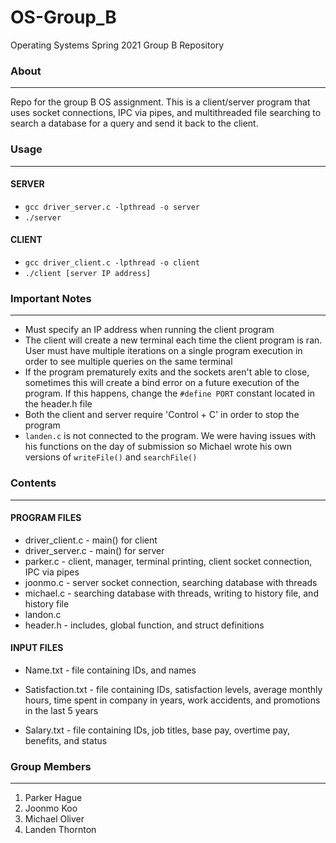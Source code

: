 # OS-Group_B
Operating Systems Spring 2021 Group B Repository


### About
-----
Repo for the group B OS assignment. This is a client/server program that uses socket connections, IPC via pipes, and multithreaded file searching to search a database for a query
and send it back to the client.


### Usage
-------------
#### SERVER

* `gcc driver_server.c -lpthread -o server`
* `./server`

#### CLIENT
* `gcc driver_client.c -lpthread -o client`
* `./client [server IP address]`


### Important Notes
-------------
* Must specify an IP address when running the client program
* The client will create a new terminal each time the client program is ran. User must have 
    multiple iterations on a single program execution in order to see multiple queries on the same terminal
* If the program prematurely exits and the sockets aren't able to close, sometimes this will create a bind error on a
   future execution of the program. If this happens, change the `#define PORT` constant located in the header.h file
* Both the client and server require 'Control + C' in order to stop the program
* `landen.c` is not connected to the program. We were having issues with his functions on the day of submission so Michael wrote his own versions of `writeFile()` and `searchFile()`


### Contents
--------
#### PROGRAM FILES
* driver_client.c - main() for client
* driver_server.c - main() for server
* parker.c - client, manager, terminal printing, client socket connection, IPC via pipes
* joonmo.c - server socket connection, searching database with threads
* michael.c - searching database with threads, writing to history file, and history file
* landon.c
* header.h - includes, global function, and struct definitions


#### INPUT FILES
* Name.txt - file containing IDs, and names

* Satisfaction.txt - file containing IDs, satisfaction levels, average monthly hours, time spent in company in years, work accidents, and promotions in the last 5 years

* Salary.txt - file containing IDs, job titles, base pay, overtime pay, benefits, and status


### Group Members
-------------
1. Parker Hague
2. Joonmo Koo
3. Michael Oliver
4. Landen Thornton